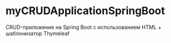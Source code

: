 # myCRUDApplicationSpringBoot
CRUD-приложение на Spring Boot c использованием HTML + шаблонизатор Thymeleaf
